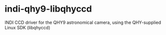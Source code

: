 indi-qhy9-libqhyccd
===================

INDI CCD driver for the QHY9 astronomical camera, using the QHY-supplied Linux SDK (libqhyccd)
